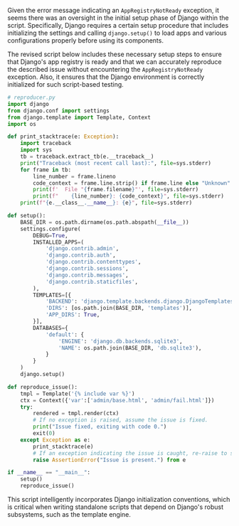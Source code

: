 Given the error message indicating an `AppRegistryNotReady` exception, it seems there was an oversight in the initial setup phase of Django within the script. Specifically, Django requires a certain setup procedure that includes initializing the settings and calling `django.setup()` to load apps and various configurations properly before using its components.

The revised script below includes these necessary setup steps to ensure that Django's app registry is ready and that we can accurately reproduce the described issue without encountering the `AppRegistryNotReady` exception. Also, it ensures that the Django environment is correctly initialized for such script-based testing.

```python
# reproducer.py
import django
from django.conf import settings
from django.template import Template, Context
import os

def print_stacktrace(e: Exception):
    import traceback
    import sys
    tb = traceback.extract_tb(e.__traceback__)
    print("Traceback (most recent call last):", file=sys.stderr)
    for frame in tb:
        line_number = frame.lineno
        code_context = frame.line.strip() if frame.line else "Unknown"
        print(f'  File "{frame.filename}"', file=sys.stderr)
        print(f"    {line_number}: {code_context}", file=sys.stderr)
    print(f"{e.__class__.__name__}: {e}", file=sys.stderr)

def setup():
    BASE_DIR = os.path.dirname(os.path.abspath(__file__))
    settings.configure(
        DEBUG=True,
        INSTALLED_APPS=(
            'django.contrib.admin',
            'django.contrib.auth',
            'django.contrib.contenttypes',
            'django.contrib.sessions',
            'django.contrib.messages',
            'django.contrib.staticfiles',
        ),
        TEMPLATES=[{
            'BACKEND': 'django.template.backends.django.DjangoTemplates',
            'DIRS': [os.path.join(BASE_DIR, 'templates')],
            'APP_DIRS': True,
        }],
        DATABASES={
            'default': {
                'ENGINE': 'django.db.backends.sqlite3',
                'NAME': os.path.join(BASE_DIR, 'db.sqlite3'),
            }
        }
    )
    django.setup()

def reproduce_issue():
    tmpl = Template('{% include var %}')
    ctx = Context({'var':['admin/base.html', 'admin/fail.html']})
    try:
        rendered = tmpl.render(ctx)
        # If no exception is raised, assume the issue is fixed.
        print("Issue fixed, exiting with code 0.")
        exit(0)
    except Exception as e:
        print_stacktrace(e)
        # If an exception indicating the issue is caught, re-raise to signal failure.
        raise AssertionError("Issue is present.") from e

if __name__ == "__main__":
    setup()
    reproduce_issue()
```

This script intelligently incorporates Django initialization conventions, which is critical when writing standalone scripts that depend on Django's robust subsystems, such as the template engine.